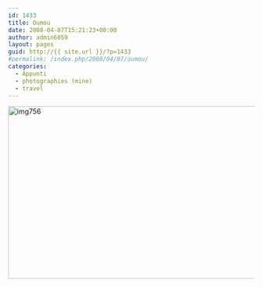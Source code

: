 ```yaml
---
id: 1433
title: Oumou
date: 2008-04-07T15:21:23+00:00
author: admin6059
layout: pages
guid: http://{{ site.url }}/?p=1433
#permalink: /index.php/2008/04/07/oumou/
categories:
  - Appunti
  - photographies (mine)
  - travel
---
```

<img class="aligncenter wp-image-3453" src="{{ site.url }}/images/uploads/2008/04/img756.jpg" alt="img756" width="550" height="352" srcset="{{ site.url }}/images/uploads/2008/04/img756.jpg 790w, {{ site.url }}/images/uploads/2008/04/img756-300x192.jpg 300w, {{ site.url }}/images/uploads/2008/04/img756-768x492.jpg 768w" sizes="(max-width: 550px) 100vw, 550px" />